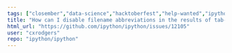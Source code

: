 ```yaml
---
tags: ["closember","data-science","hacktoberfest","help-wanted","ipython","jupyter","notebook","python","repl","spec-0000"]
title: "How can I disable filename abbreviations in the results of tab-autocompletion?"
html_url: "https://github.com/ipython/ipython/issues/12105"
user: "cxrodgers"
repo: "ipython/ipython"
---
```



